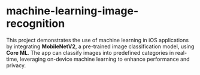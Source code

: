 # machine-learning-image-recognition
This project demonstrates the use of machine learning in iOS applications by integrating **MobileNetV2**, a pre-trained image classification model, using **Core ML**. The app can classify images into predefined categories in real-time, leveraging on-device machine learning to enhance performance and privacy.
